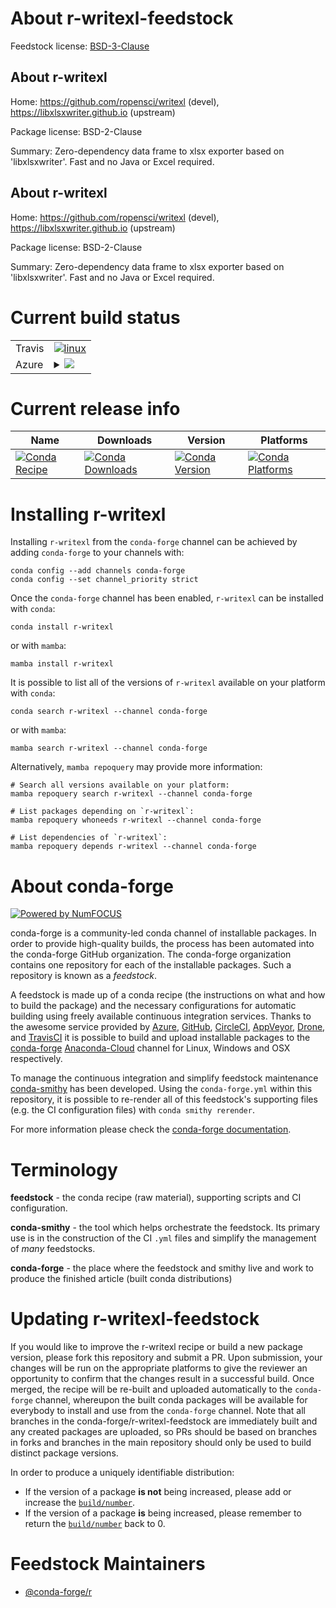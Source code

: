About r-writexl-feedstock
=========================

Feedstock license: [BSD-3-Clause](https://github.com/conda-forge/r-writexl-feedstock/blob/main/LICENSE.txt)


About r-writexl
---------------

Home: https://github.com/ropensci/writexl (devel), https://libxlsxwriter.github.io (upstream)

Package license: BSD-2-Clause

Summary: Zero-dependency data frame to xlsx exporter based on 'libxlsxwriter'.  Fast and no Java or Excel required.

About r-writexl
---------------

Home: https://github.com/ropensci/writexl (devel), https://libxlsxwriter.github.io (upstream)

Package license: BSD-2-Clause

Summary: Zero-dependency data frame to xlsx exporter based on 'libxlsxwriter'.  Fast and no Java or Excel required.

Current build status
====================


<table><tr>
    <td>Travis</td>
    <td>
      <a href="https://app.travis-ci.com/conda-forge/r-writexl-feedstock">
        <img alt="linux" src="https://img.shields.io/travis/com/conda-forge/r-writexl-feedstock/main.svg?label=Linux">
      </a>
    </td>
  </tr>
    
  <tr>
    <td>Azure</td>
    <td>
      <details>
        <summary>
          <a href="https://dev.azure.com/conda-forge/feedstock-builds/_build/latest?definitionId=4289&branchName=main">
            <img src="https://dev.azure.com/conda-forge/feedstock-builds/_apis/build/status/r-writexl-feedstock?branchName=main">
          </a>
        </summary>
        <table>
          <thead><tr><th>Variant</th><th>Status</th></tr></thead>
          <tbody><tr>
              <td>linux_64_r_base4.2</td>
              <td>
                <a href="https://dev.azure.com/conda-forge/feedstock-builds/_build/latest?definitionId=4289&branchName=main">
                  <img src="https://dev.azure.com/conda-forge/feedstock-builds/_apis/build/status/r-writexl-feedstock?branchName=main&jobName=linux&configuration=linux%20linux_64_r_base4.2" alt="variant">
                </a>
              </td>
            </tr><tr>
              <td>linux_64_r_base4.3</td>
              <td>
                <a href="https://dev.azure.com/conda-forge/feedstock-builds/_build/latest?definitionId=4289&branchName=main">
                  <img src="https://dev.azure.com/conda-forge/feedstock-builds/_apis/build/status/r-writexl-feedstock?branchName=main&jobName=linux&configuration=linux%20linux_64_r_base4.3" alt="variant">
                </a>
              </td>
            </tr><tr>
              <td>linux_aarch64_r_base4.2</td>
              <td>
                <a href="https://dev.azure.com/conda-forge/feedstock-builds/_build/latest?definitionId=4289&branchName=main">
                  <img src="https://dev.azure.com/conda-forge/feedstock-builds/_apis/build/status/r-writexl-feedstock?branchName=main&jobName=linux&configuration=linux%20linux_aarch64_r_base4.2" alt="variant">
                </a>
              </td>
            </tr><tr>
              <td>linux_aarch64_r_base4.3</td>
              <td>
                <a href="https://dev.azure.com/conda-forge/feedstock-builds/_build/latest?definitionId=4289&branchName=main">
                  <img src="https://dev.azure.com/conda-forge/feedstock-builds/_apis/build/status/r-writexl-feedstock?branchName=main&jobName=linux&configuration=linux%20linux_aarch64_r_base4.3" alt="variant">
                </a>
              </td>
            </tr><tr>
              <td>linux_ppc64le_r_base4.2</td>
              <td>
                <a href="https://dev.azure.com/conda-forge/feedstock-builds/_build/latest?definitionId=4289&branchName=main">
                  <img src="https://dev.azure.com/conda-forge/feedstock-builds/_apis/build/status/r-writexl-feedstock?branchName=main&jobName=linux&configuration=linux%20linux_ppc64le_r_base4.2" alt="variant">
                </a>
              </td>
            </tr><tr>
              <td>linux_ppc64le_r_base4.3</td>
              <td>
                <a href="https://dev.azure.com/conda-forge/feedstock-builds/_build/latest?definitionId=4289&branchName=main">
                  <img src="https://dev.azure.com/conda-forge/feedstock-builds/_apis/build/status/r-writexl-feedstock?branchName=main&jobName=linux&configuration=linux%20linux_ppc64le_r_base4.3" alt="variant">
                </a>
              </td>
            </tr><tr>
              <td>osx_64_r_base4.2</td>
              <td>
                <a href="https://dev.azure.com/conda-forge/feedstock-builds/_build/latest?definitionId=4289&branchName=main">
                  <img src="https://dev.azure.com/conda-forge/feedstock-builds/_apis/build/status/r-writexl-feedstock?branchName=main&jobName=osx&configuration=osx%20osx_64_r_base4.2" alt="variant">
                </a>
              </td>
            </tr><tr>
              <td>osx_64_r_base4.3</td>
              <td>
                <a href="https://dev.azure.com/conda-forge/feedstock-builds/_build/latest?definitionId=4289&branchName=main">
                  <img src="https://dev.azure.com/conda-forge/feedstock-builds/_apis/build/status/r-writexl-feedstock?branchName=main&jobName=osx&configuration=osx%20osx_64_r_base4.3" alt="variant">
                </a>
              </td>
            </tr><tr>
              <td>win_64</td>
              <td>
                <a href="https://dev.azure.com/conda-forge/feedstock-builds/_build/latest?definitionId=4289&branchName=main">
                  <img src="https://dev.azure.com/conda-forge/feedstock-builds/_apis/build/status/r-writexl-feedstock?branchName=main&jobName=win&configuration=win%20win_64_" alt="variant">
                </a>
              </td>
            </tr>
          </tbody>
        </table>
      </details>
    </td>
  </tr>
</table>

Current release info
====================

| Name | Downloads | Version | Platforms |
| --- | --- | --- | --- |
| [![Conda Recipe](https://img.shields.io/badge/recipe-r--writexl-green.svg)](https://anaconda.org/conda-forge/r-writexl) | [![Conda Downloads](https://img.shields.io/conda/dn/conda-forge/r-writexl.svg)](https://anaconda.org/conda-forge/r-writexl) | [![Conda Version](https://img.shields.io/conda/vn/conda-forge/r-writexl.svg)](https://anaconda.org/conda-forge/r-writexl) | [![Conda Platforms](https://img.shields.io/conda/pn/conda-forge/r-writexl.svg)](https://anaconda.org/conda-forge/r-writexl) |

Installing r-writexl
====================

Installing `r-writexl` from the `conda-forge` channel can be achieved by adding `conda-forge` to your channels with:

```
conda config --add channels conda-forge
conda config --set channel_priority strict
```

Once the `conda-forge` channel has been enabled, `r-writexl` can be installed with `conda`:

```
conda install r-writexl
```

or with `mamba`:

```
mamba install r-writexl
```

It is possible to list all of the versions of `r-writexl` available on your platform with `conda`:

```
conda search r-writexl --channel conda-forge
```

or with `mamba`:

```
mamba search r-writexl --channel conda-forge
```

Alternatively, `mamba repoquery` may provide more information:

```
# Search all versions available on your platform:
mamba repoquery search r-writexl --channel conda-forge

# List packages depending on `r-writexl`:
mamba repoquery whoneeds r-writexl --channel conda-forge

# List dependencies of `r-writexl`:
mamba repoquery depends r-writexl --channel conda-forge
```


About conda-forge
=================

[![Powered by
NumFOCUS](https://img.shields.io/badge/powered%20by-NumFOCUS-orange.svg?style=flat&colorA=E1523D&colorB=007D8A)](https://numfocus.org)

conda-forge is a community-led conda channel of installable packages.
In order to provide high-quality builds, the process has been automated into the
conda-forge GitHub organization. The conda-forge organization contains one repository
for each of the installable packages. Such a repository is known as a *feedstock*.

A feedstock is made up of a conda recipe (the instructions on what and how to build
the package) and the necessary configurations for automatic building using freely
available continuous integration services. Thanks to the awesome service provided by
[Azure](https://azure.microsoft.com/en-us/services/devops/), [GitHub](https://github.com/),
[CircleCI](https://circleci.com/), [AppVeyor](https://www.appveyor.com/),
[Drone](https://cloud.drone.io/welcome), and [TravisCI](https://travis-ci.com/)
it is possible to build and upload installable packages to the
[conda-forge](https://anaconda.org/conda-forge) [Anaconda-Cloud](https://anaconda.org/)
channel for Linux, Windows and OSX respectively.

To manage the continuous integration and simplify feedstock maintenance
[conda-smithy](https://github.com/conda-forge/conda-smithy) has been developed.
Using the ``conda-forge.yml`` within this repository, it is possible to re-render all of
this feedstock's supporting files (e.g. the CI configuration files) with ``conda smithy rerender``.

For more information please check the [conda-forge documentation](https://conda-forge.org/docs/).

Terminology
===========

**feedstock** - the conda recipe (raw material), supporting scripts and CI configuration.

**conda-smithy** - the tool which helps orchestrate the feedstock.
                   Its primary use is in the construction of the CI ``.yml`` files
                   and simplify the management of *many* feedstocks.

**conda-forge** - the place where the feedstock and smithy live and work to
                  produce the finished article (built conda distributions)


Updating r-writexl-feedstock
============================

If you would like to improve the r-writexl recipe or build a new
package version, please fork this repository and submit a PR. Upon submission,
your changes will be run on the appropriate platforms to give the reviewer an
opportunity to confirm that the changes result in a successful build. Once
merged, the recipe will be re-built and uploaded automatically to the
`conda-forge` channel, whereupon the built conda packages will be available for
everybody to install and use from the `conda-forge` channel.
Note that all branches in the conda-forge/r-writexl-feedstock are
immediately built and any created packages are uploaded, so PRs should be based
on branches in forks and branches in the main repository should only be used to
build distinct package versions.

In order to produce a uniquely identifiable distribution:
 * If the version of a package **is not** being increased, please add or increase
   the [``build/number``](https://docs.conda.io/projects/conda-build/en/latest/resources/define-metadata.html#build-number-and-string).
 * If the version of a package **is** being increased, please remember to return
   the [``build/number``](https://docs.conda.io/projects/conda-build/en/latest/resources/define-metadata.html#build-number-and-string)
   back to 0.

Feedstock Maintainers
=====================

* [@conda-forge/r](https://github.com/conda-forge/r/)

